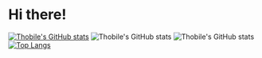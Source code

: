 # Hi there!


[![Thobile's GitHub stats](https://github-readme-stats.vercel.app/api?username=Supa-Thobile)](https://github.com/Supa-Thobile2/Stats/edit/main/README.md)
![Thobile's GitHub stats](https://github-readme-stats.vercel.app/api?username=Supa-Thobile&show_icons=true)
![Thobile's GitHub stats](https://github-readme-stats.vercel.app/api?username=Supa-Thobile&show_icons=true&theme=radical)
[![Top Langs](https://github-readme-stats.vercel.app/api/top-langs/?username=Supa-Thobile&layout=compact)](https://github.com/anuraghazra/github-readme-stats)
